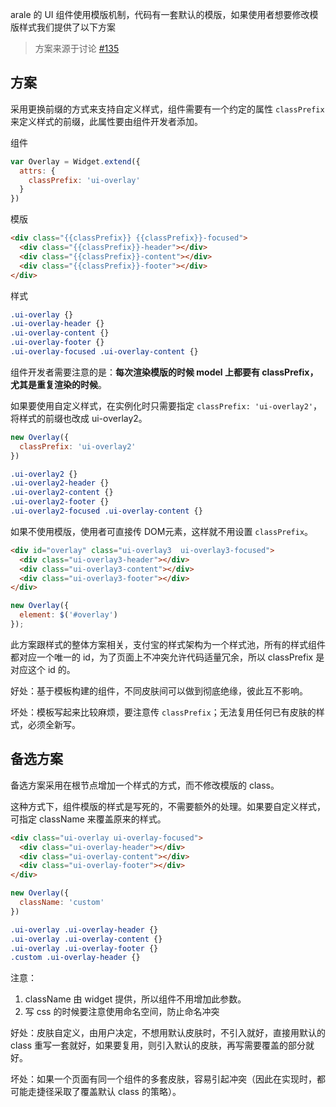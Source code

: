 arale 的 UI 组件使用模版机制，代码有一套默认的模版，如果使用者想要修改模版样式我们提供了以下方案

> 方案来源于讨论 [#135](https://github.com/aralejs/aralejs.org/issues/135)

## 方案

采用更换前缀的方式来支持自定义样式，组件需要有一个约定的属性 `classPrefix` 来定义样式的前缀，此属性要由组件开发者添加。

组件

```javascript
var Overlay = Widget.extend({
  attrs: {
    classPrefix: 'ui-overlay'
  }
})
```

模版

```html
<div class="{{classPrefix}} {{classPrefix}}-focused">
  <div class="{{classPrefix}}-header"></div>
  <div class="{{classPrefix}}-content"></div>
  <div class="{{classPrefix}}-footer"></div>
</div>
```

样式

```css
.ui-overlay {}
.ui-overlay-header {}
.ui-overlay-content {}
.ui-overlay-footer {}
.ui-overlay-focused .ui-overlay-content {}
```

组件开发者需要注意的是：**每次渲染模版的时候 model 上都要有 classPrefix，尤其是重复渲染的时候**。

如果要使用自定义样式，在实例化时只需要指定 `classPrefix: 'ui-overlay2'`，将样式的前缀也改成 ui-overlay2。

```javascript
new Overlay({
  classPrefix: 'ui-overlay2'
})
```

```css
.ui-overlay2 {}
.ui-overlay2-header {}
.ui-overlay2-content {}
.ui-overlay2-footer {}
.ui-overlay2-focused .ui-overlay-content {}
```

如果不使用模版，使用者可直接传 DOM元素，这样就不用设置 `classPrefix`。

```html
<div id="overlay" class="ui-overlay3  ui-overlay3-focused">
  <div class="ui-overlay3-header"></div>
  <div class="ui-overlay3-content"></div>
  <div class="ui-overlay3-footer"></div>
</div>
```

```javascript
new Overlay({
  element: $('#overlay')
});
```

此方案跟样式的整体方案相关，支付宝的样式架构为一个样式池，所有的样式组件都对应一个唯一的 id，为了页面上不冲突允许代码适量冗余，所以 classPrefix 是对应这个 id 的。

好处：基于模板构建的组件，不同皮肤间可以做到彻底绝缘，彼此互不影响。

坏处：模板写起来比较麻烦，要注意传 `classPrefix`；无法复用任何已有皮肤的样式，必须全新写。

## 备选方案

备选方案采用在根节点增加一个样式的方式，而不修改模版的 class。

这种方式下，组件模版的样式是写死的，不需要额外的处理。如果要自定义样式，可指定 className 来覆盖原来的样式。

```html
<div class="ui-overlay ui-overlay-focused">
  <div class="ui-overlay-header"></div>
  <div class="ui-overlay-content"></div>
  <div class="ui-overlay-footer"></div>
</div>
```

```javascript
new Overlay({
  className: 'custom'
})
```

```css
.ui-overlay .ui-overlay-header {}
.ui-overlay .ui-overlay-content {}
.ui-overlay .ui-overlay-footer {}
.custom .ui-overlay-header {}
```

注意：

1. className 由 widget 提供，所以组件不用增加此参数。
2. 写 css 的时候要注意使用命名空间，防止命名冲突

好处：皮肤自定义，由用户决定，不想用默认皮肤时，不引入就好，直接用默认的 class 重写一套就好，如果要复用，则引入默认的皮肤，再写需要覆盖的部分就好。

坏处：如果一个页面有同一个组件的多套皮肤，容易引起冲突（因此在实现时，都可能走捷径采取了覆盖默认 class 的策略）。